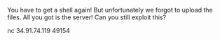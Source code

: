 You have to get a shell again! But unfortunately we forgot to upload the files.
All you got is the server! Can you still exploit this?

nc 34.91.74.119 49154